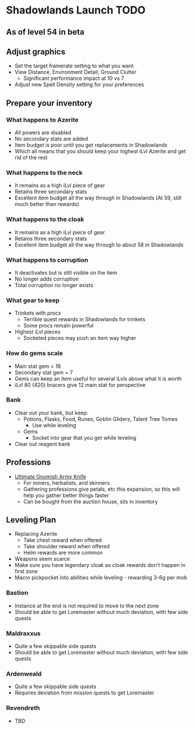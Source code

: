 # Shadowlands Launch TODO

## **As of level 54 in beta**

## Adjust graphics

* Set the target framerate setting to what you want
* View Distance, Environment Detail, Ground Clutter
    - Significant performance impact at 10 vs 7
* Adjust new Spell Density setting for your preferences

## Prepare your inventory

### What happens to Azerite

* All powers are disabled
* No secondary stats are added
* Item budget is poor until you get replacements in Shadowlands
* Which all means that you should keep your highest iLvl Azerite and get rid of the rest

### What happens to the neck

* It remains as a high iLvl piece of gear
* Retains three secondary stats
* Excellent item budget all the way through in Shadowlands (At 59, still much better than rewards)

### What happens to the cloak

* It remains as a high iLvl piece of gear
* Retains three secondary stats
* Excellent item budget all the way through to about 58 in Shadowlands

### What happens to corruption

* It deactivates but is still visible on the item
* No longer adds corruption
* Total corruption no longer exists

### What gear to keep

* Trinkets with procs
    - Terrible quest rewards in Shadowlands for trinkets
    - Some procs remain powerful
* Highest iLvl pieces
    - Socketed pieces may push an item way higher

### How do gems scale

* Main stat gem = 18
* Secondary stat gem = 7
* Gems can keep an item useful for several iLvls above what it is worth
* iLvl 80 (420) bracers give 12 main stat for perspective

### Bank

* Clear out your bank, but keep:
    - Potions, Flasks, Food, Runes, Goblin Gliders, Talent Tree Tomes
        - Use while leveling
    - Gems
        - Socket into gear that you get while leveling
* Clear out reagent bank

## Professions

* [Ultimate Gnomish Army Knife](https://www.wowhead.com/item=109253/ultimate-gnomish-army-knife)
    - For miners, herbalists, and skinners
    - Gathering professions give petals, etc this expansion, so this will help you gather better things faster
    - Can be bought from the auction house, sits in inventory

## Leveling Plan

* Replacing Azerite
    * Take chest reward when offered
    * Take shoulder reward when offered
    * Helm rewards are more common
* Weapons seem scarce
* Make sure you have legendary cloak as cloak rewards don't happen in first zone
* Macro pickpocket into abilities while leveling - rewarding 3-6g per mob

### Bastion

* Instance at the end is not required to move to the next zone
* Should be able to get Loremaster without much deviation, with few side quests

### Maldraxxus

* Quite a few skippable side quests
* Should be able to get Loremaster without much deviation, with few side quests

### Ardenweald

* Quite a few skippable side quests
* Requires deviation from mission quests to get Loremaster

### Revendreth

* TBD